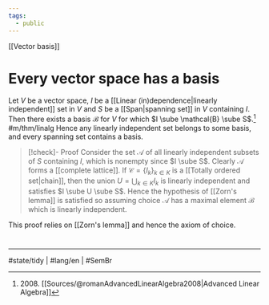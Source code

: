 ```yaml
---
tags:
  - public
---
```

[[Vector basis]]
# Every vector space has a basis

Let $V$ be a vector space, $I$ be a [[Linear (in)dependence|linearly independent]] set in $V$ and $S$ be a [[Span|spanning set]] in $V$ containing $I$.
Then there exists a basis $\mathcal{B}$ for $V$ for which $I \sube \mathcal{B} \sube S$.[^2008]
#m/thm/linalg 
Hence any linearly independent set belongs to some basis,
and every spanning set contains a basis.

[^2008]: 2008\. [[Sources/@romanAdvancedLinearAlgebra2008|Advanced Linear Algebra]]

> [!check]- Proof
> Consider the set $\mathcal{A}$ of all linearly independent subsets of $S$ containing $I$,
> which is nonempty since $I \sube S$.
> Clearly $\mathcal{A}$ forms a [[complete lattice]].
> If $\mathcal{C} = \{ I_{k} \}_{k\in K}$ is a [[Totally ordered set|chain]],
> then the union $U = \bigcup_{k \in K}I_{k}$ is linearly independent and satisfies $I \sube U \sube S$.
> Hence the hypothesis of [[Zorn's lemma]] is satisfied so assuming choice $\mathcal{A}$ has a maximal element $\mathcal{B}$ which is linearly independent.
> <span class="QED"/>

This proof relies on [[Zorn's lemma]] and hence the axiom of choice.

#
---
#state/tidy | #lang/en | #SemBr


